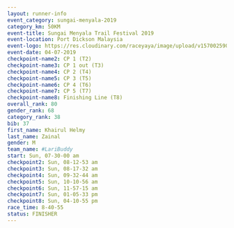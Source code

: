 ```yaml
---
layout: runner-info 
event_category: sungai-menyala-2019 
category_km: 50KM 
event-title: Sungai Menyala Trail Festival 2019 
event-location: Port Dickson Malaysia 
event-logo: https://res.cloudinary.com/raceyaya/image/upload/v1570025907/logo/smft_rwzxh1.jpg 
event-date: 04-07-2019 
checkpoint-name2: CP 1 (T2) 
checkpoint-name3: CP 1 out (T3) 
checkpoint-name4: CP 2 (T4) 
checkpoint-name5: CP 3 (T5) 
checkpoint-name6: CP 4 (T6) 
checkpoint-name7: CP 5 (T7) 
checkpoint-name8: Finishing Line (T8) 
overall_rank: 80
gender_rank: 68
category_rank: 38
bib: 37
first_name: Khairul Helmy
last_name: Zainal
gender: M
team_name: #LariBuddy
start: Sun, 07-30-00 am
checkpoint2: Sun, 08-12-53 am
checkpoint3: Sun, 08-17-32 am
checkpoint4: Sun, 09-32-44 am
checkpoint5: Sun, 10-10-56 am
checkpoint6: Sun, 11-57-15 am
checkpoint7: Sun, 01-05-33 pm
checkpoint8: Sun, 04-10-55 pm
race_time: 8-40-55
status: FINISHER
---
```

